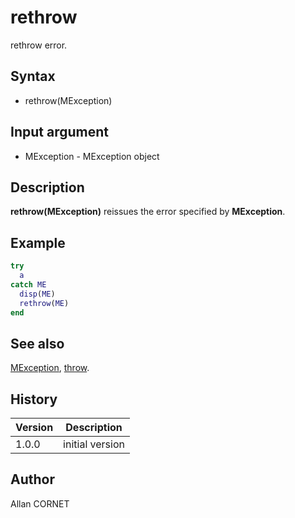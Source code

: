 # rethrow

rethrow error.

## Syntax

- rethrow(MException)

## Input argument

- MException - MException object

## Description

  <p><b>rethrow(MException)</b> reissues the error specified by <b>MException</b>.</p>

## Example

```matlab
try
  a
catch ME
  disp(ME)
  rethrow(ME)
end
```

## See also

[MException](MException.md), [throw](throw.md).

## History

| Version | Description     |
| ------- | --------------- |
| 1.0.0   | initial version |

## Author

Allan CORNET

